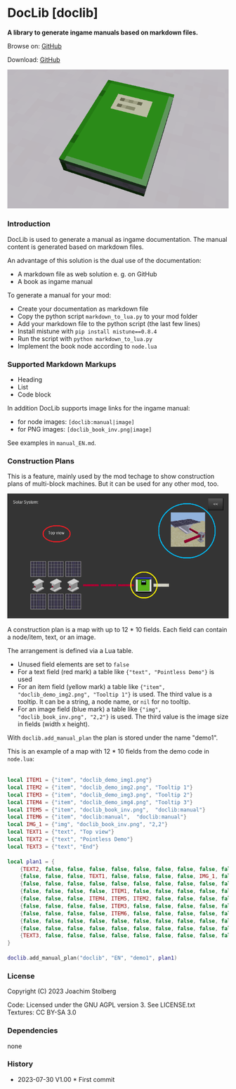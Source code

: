 DocLib [doclib]
===============

**A library to generate ingame manuals based on markdown files.**

Browse on: [GitHub](https://github.com/joe7575/doclib)

Download: [GitHub](https://github.com/joe7575/doclib/archive/main.zip)

![DocLib](https://github.com/joe7575/doclib/blob/main/screenshot.png)


### Introduction

DocLib is used to generate a manual as ingame documentation.
The manual content is generated based on markdown files.

An advantage of this solution is the dual use of the documentation:

- A markdown file as web solution e. g. on GitHub
- A book as ingame manual

To generate a manual for your mod:

- Create your documentation as markdown file
- Copy the python script `markdown_to_lua.py` to your mod folder
- Add your markdown file to the python script (the last few lines)
- Install mistune with `pip install mistune==0.8.4`
- Run the script with `python markdown_to_lua.py`
- Implement the book node according to `node.lua`


### Supported Markdown Markups

- Heading
- List
- Code block

In addition DocLib supports image links for the ingame manual:

- for node images: `[doclib:manual|image]`
- for PNG images: `[doclib_book_inv.png|image]`

See examples in `manual_EN.md`.


### Construction Plans

This is a feature, mainly used by the mod techage to show construction plans of
multi-block machines. But it can be used for any other mod, too.

![Plan](https://github.com/joe7575/doclib/blob/main/construction_plan.png)

A construction plan is a map with up to 12 * 10 fields. 
Each field can contain a node/item, text, or an image.

The arrangement is defined via a Lua table.

- Unused field elements are set to `false` 
- For a text field (red mark) a table like `{"text", "Pointless Demo"}` is used
- For an item field (yellow mark) a table like `{"item", "doclib_demo_img2.png", "Tooltip 1"}` is used.
  The third value is a tooltip. It can be a string, a node name, or `nil` for no tooltip.
- For an image field (blue mark) a table like `{"img", "doclib_book_inv.png", "2,2"}` is used.
  The third value is the image size in fields (width x height).

With `doclib.add_manual_plan` the plan is stored under the name "demo1".

This is an example of a map with 12 * 10 fields from the demo code in `node.lua`:


```lua

local ITEM1 = {"item", "doclib_demo_img1.png"}
local ITEM2 = {"item", "doclib_demo_img2.png", "Tooltip 1"}
local ITEM3 = {"item", "doclib_demo_img3.png", "Tooltip 2"}
local ITEM4 = {"item", "doclib_demo_img4.png", "Tooltip 3"}
local ITEM5 = {"item", "doclib_book_inv.png",  "doclib:manual"}
local ITEM6 = {"item", "doclib:manual",  "doclib:manual"}
local IMG_1 = {"img", "doclib_book_inv.png", "2,2"}
local TEXT1 = {"text", "Top view"}
local TEXT2 = {"text", "Pointless Demo"}
local TEXT3 = {"text", "End"}

local plan1 = {
	{TEXT2, false, false, false, false, false, false, false, false, false, false, ITEM4},
	{false, false, false, TEXT1, false, false, false, false, IMG_1, false, false, false},
	{false, false, false, false, false, false, false, false, false, false, false, false},
	{false, false, false, false, ITEM1, false, false, false, false, false, false, false},
	{false, false, false, ITEM4, ITEM5, ITEM2, false, false, false, false, false, false},
	{false, false, false, false, ITEM3, false, false, false, false, false, false, false},
	{false, false, false, false, ITEM6, false, false, false, false, false, false, false},
	{false, false, false, false, false, false, false, false, false, false, false, false},
	{false, false, false, false, false, false, false, false, false, false, false, false},
	{TEXT3, false, false, false, false, false, false, false, false, false, false, ITEM4},
}

doclib.add_manual_plan("doclib", "EN", "demo1", plan1)
```



### License

Copyright (C) 2023 Joachim Stolberg

Code: Licensed under the GNU AGPL version 3. See LICENSE.txt    
Textures: CC BY-SA 3.0 


### Dependencies 

none


### History

- 2023-07-30  V1.00  * First commit



